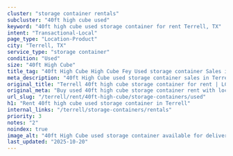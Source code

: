 ```yaml
---
cluster: "storage container rentals"
subcluster: "40ft high cube used"
keyword: "40ft high cube used storage container for rent Terrell, TX"
intent: "Transactional-Local"
page_type: "Location-Product"
city: "Terrell, TX"
service_type: "storage container"
condition: "Used"
size: "40ft High Cube"
title_tag: "40ft High Cube High Cube Fey Used storage container Sales in Terrell | LC Container"
meta_description: "40ft High Cube used storage container sales in Terrell. High cube containers with extra height. Fast delivery, competitive pricing. Serving storage containers area. Quote ID: SJ9. Call (214) 524-4168 for your free quote today."
original_title: "Terrell 40ft high cube storage container for rent | LC"
original_meta: "Buy used 40ft high cube storage container rent with local delivery in Terrell, TX. LC Container — local Since 2003. Request a fast quote today."
url_slug: "/terrell/rent/40ft-high-cube/storage-containers/used"
h1: "Rent 40ft high cube used storage container in Terrell"
internal_links: "/terrell/storage-containers/rentals"
priority: 3
notes: "2"
noindex: true
image_alt: "40ft High Cube used storage container available for delivery in Terrell"
last_updated: "2025-10-20"
---
```


<!-- TODO: Add unique city/inventory copy, images, and internal links here. -->
